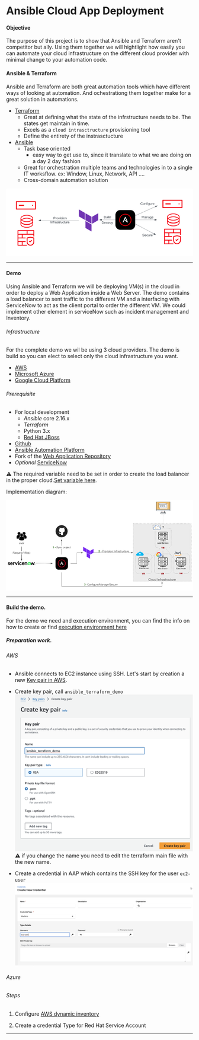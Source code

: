 # Ansible Cloud App Deployment

#### Objective

The purpose of this project is to show that Ansible and Terraform aren't competitor but ally. Using them together we will hightlight how easily you can automate your cloud infrastructure on the different cloud provider with minimal change to your automation code.

#### Ansible & Terraform 

Ansible and Terraform are both great automation tools which have different ways of looking at automation. And ochestrationg them together make for a great solution in automations.

* [Terraform](https://www.terraform.io/)
  * Great at defining what the state of the infrstructure needs to be. The states get maintain in time.
  * Excels as a `cloud intrasctructure` provisioning tool
  * Define the entirety of the instrasctucture
* [Ansible](https://www.ansible.com/)
  * Task base oriented
    * easy way to get use to, since it translate to what we are doing on a day 2 day fashion
  * Great for orchestration multiple teams and technologies in to a single IT worksflow. ex: Window, Linux, Network, API ....
  * Cross-domain automation solution

![architecture](docs/images/ansible-terraform.png)

---
#### Demo

Using Ansible and Terraform we will be deploying VM(s) in the cloud in order to deploy a Web Application inside a Web Server. The demo contains a load balancer to sent traffic to the different VM and a interfacing with ServiceNow to act as the client portal to order the different VM. We could implement other element in serviceNow such as incident management and Inventory.


###### Infrastructure
For the complete demo we wil be using 3 cloud providers. The demo is build so you can elect to select only the cloud infrastructure you want.

* [AWS](https://aws.amazon.com/)
* [Microsoft Azure](https://azure.microsoft.com/en-ca)
* [Google Cloud Platform](https://cloud.google.com/)

###### Prerequisite
* For local development
  * _Ansible_ core 2.16.x
  * _Terraform_
  * Python 3.x
  * [Red Hat JBoss]()
* [Github](https://github.com/) 
* [Ansible Automation Platform](https://www.redhat.com/en/technologies/management/ansible)
* Fork of the [Web Application Repository]()
* _Optional_ [ServiceNow](https://www.servicenow.com/)


:warning: The required variable need to be set in order to create the load balancer in the proper cloud.[Set variable here]().

Implementation diagram:

![architecture diagram](docs/images/infra.png)

---

#### Build the demo.

For the demo we need and execution environment, you can find the info on how to create or find  [execution environment here](ansible/execution-env/README.md)

##### Preparation work.

###### AWS
* Ansible connects to EC2 instance using SSH. Let's start by creation a new [Key pair in AWS](https://docs.aws.amazon.com/servicecatalog/latest/adminguide/getstarted-keypair.html). 

* Create key pair, call `ansible_terraform_demo`
![create-key-pair](docs/images/create-key-pair.png)
:warning: if you change the name you need to edit the terraform main  file with the new name.

* Create a credential in AAP which contains the SSH key for the user `ec2-user`
![create_credential_ssh_aws](docs/images/create-credential-ssh-aws.png)


###### Azure



###### Steps


1. Configure [AWS dynamic inventory](https://www.redhat.com/en/blog/configuring-an-aws-dynamic-inventory-with-automation-controller)


1. Create a credential Type for Red Hat Service Account
---
